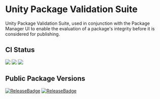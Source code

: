 # Unity Package Validation Suite

Unity Package Validation Suite, used in conjunction with the Package Manager UI to enable the evaluation of a package's integrity before it is considered for publishing.

## CI Status

[![](https://badges.cds.internal.unity3d.com/packages/com.unity.package-validation-suite/build-badge.svg?branch=dev)](https://badges.cds.internal.unity3d.com/packages/com.unity.package-validation-suite/build-info?branch=dev)
[![](https://badges.cds.internal.unity3d.com/packages/com.unity.package-validation-suite/dependencies-badge.svg?branch=dev)](https://badges.cds.internal.unity3d.com/packages/com.unity.package-validation-suite/dependencies-info?branch=dev)
[![](https://badges.cds.internal.unity3d.com/packages/com.unity.package-validation-suite/dependants-badge.svg)](https://badges.cds.internal.unity3d.com/packages/com.unity.package-validation-suite/dependants-info)

## Public Package Versions

[![ReleaseBadge](https://badges.cds.internal.unity3d.com/packages/com.unity.package-validation-suite/release-badge.svg)]()
[![ReleaseBadge](https://badges.cds.internal.unity3d.com/packages/com.unity.package-validation-suite/candidates-badge.svg)]()


